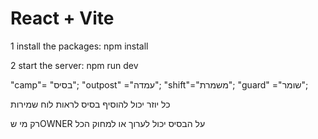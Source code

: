 # React + Vite

1 install the packages:
npm install

2 start the server:
npm run dev


"camp"= "בסיס";
"outpost" ="עמדה";
"shift"="משמרת";
"guard" ="שומר";

כל יוזר יכול להוסיף בסיס
לראות לוח שמירות

רק מי שOWNER על הבסיס יכול לערוך או למחוק הכל

